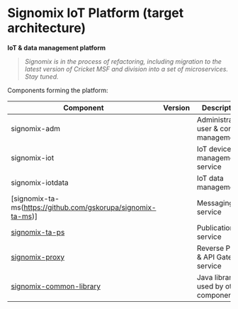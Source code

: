 # Signomix IoT Platform (target architecture)

**IoT & data management platform**

>*Signomix is in the process of refactoring, including migration to the latest version of Cricket MSF and division into a set of microservices. Stay tuned.*

Components forming the platform:

|Component|Version|Description|
|---|---|---|
|signomix-adm||Administration: user & content management|
|signomix-iot||IoT device management service|
|signomix-iotdata||IoT data management|
|[signomix-ta-ms(https://github.com/gskorupa/signomix-ta-ms)]||Messaging service|
|[signomix-ta-ps](https://github.com/gskorupa/signomix-ta-ps)||Publication service|
|[signomix-proxy](https://github.com/gskorupa/signomix-proxy)||Reverse Proxy & API Gateway service|
|[signomix-common-library](https://github.com/gskorupa/signomix-common-library)||Java library used by other components|
